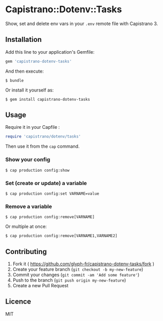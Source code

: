 # Capistrano::Dotenv::Tasks

Show, set and delete env vars in your `.env` remote file with Capistrano 3.

## Installation

Add this line to your application's Gemfile:

```ruby
gem 'capistrano-dotenv-tasks'
```

And then execute:

    $ bundle

Or install it yourself as:

    $ gem install capistrano-dotenv-tasks

## Usage

Require it in your Capfile :

```ruby
require 'capistrano/dotenv/tasks'
```

Then use it from the `cap` command.


### Show your config

```
$ cap production config:show
```

### Set (create or update) a variable

```
$ cap production config:set VARNAME=value
```

### Remove a variable

```
$ cap production config:remove[VARNAME]
```

Or multiple at once:

```
$ cap production config:remove[VARNAME1,VARNAME2]
```

## Contributing

1. Fork it ( https://github.com/glyph-fr/capistrano-dotenv-tasks/fork )
2. Create your feature branch (`git checkout -b my-new-feature`)
3. Commit your changes (`git commit -am 'Add some feature'`)
4. Push to the branch (`git push origin my-new-feature`)
5. Create a new Pull Request

## Licence

MIT
